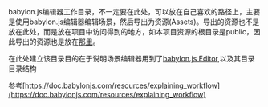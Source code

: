 babylon.js编辑器工作目录，不一定要在此处，可以放在自己喜欢的路径上，主要是使用babylon.js编辑器编辑场景，然后导出为资源(Assets)。导出的资源也不是放在此处，而是放在项目中访问得到的地方，如本项目资源的根目录是public，因此导出的资源也是放在[那里](../public/assets/scenes/)。

在此处建立该目录目的在于说明场景编辑器用到了[babylon.js Editor](https://github.com/BabylonJS/Editor),以及其目录目录结构

参考[https://doc.babylonjs.com/resources/explaining_workflow](https://doc.babylonjs.com/resources/explaining_workflow)